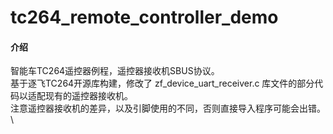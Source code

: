 # tc264_remote_controller_demo

#### 介绍
  智能车TC264遥控器例程，遥控器接收机SBUS协议。\
  基于逐飞TC264开源库构建，修改了 zf_device_uart_receiver.c 库文件的部分代码以适配现有的遥控器接收机。\
  注意遥控器接收机的差异，以及引脚使用的不同，否则直接导入程序可能会出错。\

